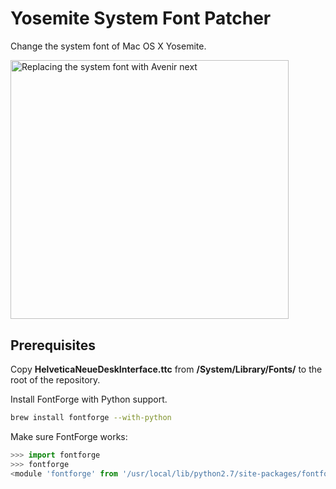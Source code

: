 Yosemite System Font Patcher
============================

Change the system font of Mac OS X Yosemite.

<img src="http://i.imgur.com/I84LhWq.png" width="444.5" height="414.5" alt="Replacing the system font with Avenir next">


Prerequisites
-------------

Copy __HelveticaNeueDeskInterface.ttc__ from __/System/Library/Fonts/__ to the root of the repository.

Install FontForge with Python support.

```bash
brew install fontforge --with-python
```

Make sure FontForge works:

```python
>>> import fontforge
>>> fontforge
<module 'fontforge' from '/usr/local/lib/python2.7/site-packages/fontforge.so'>
```


